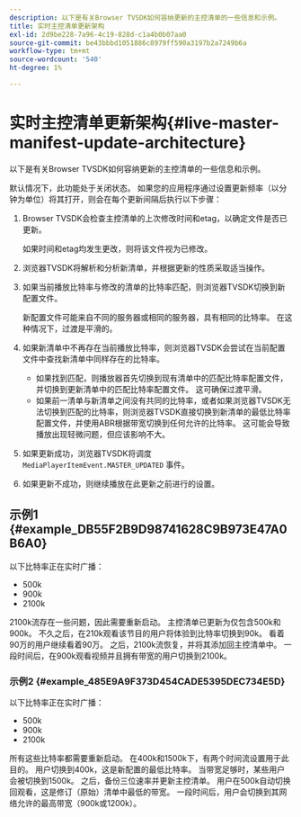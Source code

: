 ```yaml
---
description: 以下是有关Browser TVSDK如何容纳更新的主控清单的一些信息和示例。
title: 实时主控清单更新架构
exl-id: 2d9be228-7a96-4c19-828d-c1a4b0b07aa0
source-git-commit: be43bbbd1051886c8979ff590a3197b2a7249b6a
workflow-type: tm+mt
source-wordcount: '540'
ht-degree: 1%

---
```


# 实时主控清单更新架构{#live-master-manifest-update-architecture}

以下是有关Browser TVSDK如何容纳更新的主控清单的一些信息和示例。

默认情况下，此功能处于关闭状态。 如果您的应用程序通过设置更新频率（以分钟为单位）将其打开，则会在每个更新间隔后执行以下步骤：

1. Browser TVSDK会检查主控清单的上次修改时间和etag，以确定文件是否已更新。

   如果时间和etag均发生更改，则将该文件视为已修改。
1. 浏览器TVSDK将解析和分析新清单，并根据更新的性质采取适当操作。
1. 如果当前播放比特率与修改的清单的比特率匹配，则浏览器TVSDK切换到新配置文件。

   新配置文件可能来自不同的服务器或相同的服务器，具有相同的比特率。 在这种情况下，过渡是平滑的。
1. 如果新清单中不再存在当前播放比特率，则浏览器TVSDK会尝试在当前配置文件中查找新清单中同样存在的比特率。

   * 如果找到匹配，则播放器首先切换到现有清单中的匹配比特率配置文件，并切换到更新清单中的匹配比特率配置文件。 这可确保过渡平滑。
   * 如果前一清单与新清单之间没有共同的比特率，或者如果浏览器TVSDK无法切换到匹配的比特率，则浏览器TVSDK直接切换到新清单的最低比特率配置文件，并使用ABR根据带宽切换到任何允许的比特率。 这可能会导致播放出现轻微问题，但应该影响不大。

1. 如果更新成功，浏览器TVSDK将调度 `MediaPlayerItemEvent.MASTER_UPDATED` 事件。
1. 如果更新不成功，则继续播放在此更新之前进行的设置。

## 示例1 {#example_DB55F2B9D98741628C9B973E47A0B6A0}

以下比特率正在实时广播：

* 500k
* 900k
* 2100k

2100k流存在一些问题，因此需要重新启动。 主控清单已更新为仅包含500k和900k。 不久之后，在210k观看该节目的用户将体验到比特率切换到90k。 看着90万的用户继续看着90万。 之后，2100k流恢复，并将其添加回主控清单中。 一段时间后，在900k观看视频并且拥有带宽的用户切换到2100k。

### 示例2 {#example_485E9A9F373D454CADE5395DEC734E5D}

以下比特率正在实时广播：

* 500k
* 900k
* 2100k

所有这些比特率都需要重新启动。 在400k和1500k下，有两个时间流设置用于此目的。 用户切换到400k，这是新配置的最低比特率。 当带宽足够时，某些用户会被切换到1500k。 之后，备份三位速率并更新主控清单。 用户在500k自动切换回观看，这是修订（原始）清单中最低的带宽。 一段时间后，用户会切换到其网络允许的最高带宽（900k或1200k）。

<!-- 

WRITER: Add relref to api/psdk/asdoc-dhls_1.4/com/adobe/mediacore/events/MediaPlayerItemEvent.html#MASTER_UPDATED

 -->
